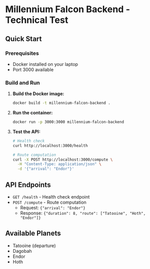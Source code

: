 # Millennium Falcon Backend - Technical Test

## Quick Start

### Prerequisites

- Docker installed on your laptop
- Port 3000 available

### Build and Run

1. **Build the Docker image:**

   ```bash
   docker build -t millennium-falcon-backend .
   ```

2. **Run the container:**

   ```bash
   docker run -p 3000:3000 millennium-falcon-backend
   ```

3. **Test the API:**

   ```bash
   # Health check
   curl http://localhost:3000/health

   # Route computation
   curl -X POST http://localhost:3000/compute \
     -H "Content-Type: application/json" \
     -d '{"arrival": "Endor"}'
   ```

## API Endpoints

- `GET /health` - Health check endpoint
- `POST /compute` - Route computation
  - Request: `{"arrival": "Endor"}`
  - Response: `{"duration": 8, "route": ["Tatooine", "Hoth", "Endor"]}`

## Available Planets

- Tatooine (departure)
- Dagobah
- Endor
- Hoth
